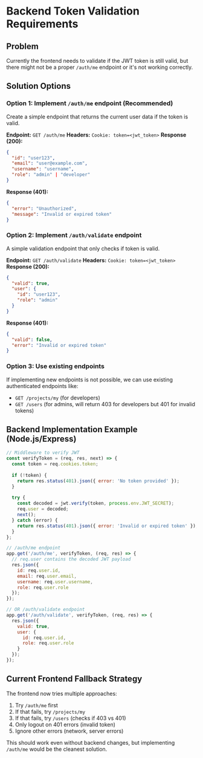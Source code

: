 # Backend Token Validation Requirements

## Problem
Currently the frontend needs to validate if the JWT token is still valid, but there might not be a proper `/auth/me` endpoint or it's not working correctly.

## Solution Options

### Option 1: Implement `/auth/me` endpoint (Recommended)
Create a simple endpoint that returns the current user data if the token is valid.

**Endpoint:** `GET /auth/me`
**Headers:** `Cookie: token=<jwt_token>`
**Response (200):**
```json
{
  "id": "user123",
  "email": "user@example.com", 
  "username": "username",
  "role": "admin" | "developer"
}
```
**Response (401):**
```json
{
  "error": "Unauthorized",
  "message": "Invalid or expired token"
}
```

### Option 2: Implement `/auth/validate` endpoint
A simple validation endpoint that only checks if token is valid.

**Endpoint:** `GET /auth/validate`
**Headers:** `Cookie: token=<jwt_token>`
**Response (200):**
```json
{
  "valid": true,
  "user": {
    "id": "user123",
    "role": "admin"
  }
}
```
**Response (401):**
```json
{
  "valid": false,
  "error": "Invalid or expired token"
}
```

### Option 3: Use existing endpoints
If implementing new endpoints is not possible, we can use existing authenticated endpoints like:
- `GET /projects/my` (for developers)
- `GET /users` (for admins, will return 403 for developers but 401 for invalid tokens)

## Backend Implementation Example (Node.js/Express)

```javascript
// Middleware to verify JWT
const verifyToken = (req, res, next) => {
  const token = req.cookies.token;
  
  if (!token) {
    return res.status(401).json({ error: 'No token provided' });
  }
  
  try {
    const decoded = jwt.verify(token, process.env.JWT_SECRET);
    req.user = decoded;
    next();
  } catch (error) {
    return res.status(401).json({ error: 'Invalid or expired token' });
  }
};

// /auth/me endpoint
app.get('/auth/me', verifyToken, (req, res) => {
  // req.user contains the decoded JWT payload
  res.json({
    id: req.user.id,
    email: req.user.email,
    username: req.user.username,
    role: req.user.role
  });
});

// OR /auth/validate endpoint
app.get('/auth/validate', verifyToken, (req, res) => {
  res.json({
    valid: true,
    user: {
      id: req.user.id,
      role: req.user.role
    }
  });
});
```

## Current Frontend Fallback Strategy
The frontend now tries multiple approaches:
1. Try `/auth/me` first
2. If that fails, try `/projects/my` 
3. If that fails, try `/users` (checks if 403 vs 401)
4. Only logout on 401 errors (invalid token)
5. Ignore other errors (network, server errors)

This should work even without backend changes, but implementing `/auth/me` would be the cleanest solution.